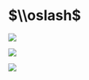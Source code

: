 # $\\oslash$

![](https://www.nta.go.jp/tmp/1f82bbb0-498d-46f8-9d0b-ed426ef070b6/images/9e3b05c72da6f03573b885fbd4aa5644950b166899439fbeda56c19c0f5623d4.jpg)

![](https://www.nta.go.jp/tmp/1f82bbb0-498d-46f8-9d0b-ed426ef070b6/images/701df49bcf185adb417dbadaa349748dceef25847be12fdc4ab051b8264ee119.jpg)

![](https://www.nta.go.jp/tmp/1f82bbb0-498d-46f8-9d0b-ed426ef070b6/images/25d316ec895466c448b34529c1cc13f78fd9ca14b36c05403289a9717bbfa1da.jpg)